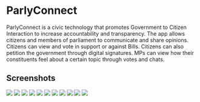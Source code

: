 # ParlyConnect
ParlyConnect is a civic technology that promotes Government to Citizen Interaction to increase accountability and transparency. The app allows citizens and members of parliament to communicate and share opinions. Citizens can view and vote in support or against Bills. Citizens can also petition the government through digital signatures. MPs can view how their constituents feel about a certain topic through votes and chats.

## Screenshots
![](screenshots/login.PNG)
![](screenshots/login1.PNG)
![](screenshots/signup.PNG)
![](screenshots/home.PNG)
![](screenshots/menu.PNG)
![](screenshots/home.PNG)
![](screenshots/bills.PNG)
![](screenshots/petitions.PNG)
![](screenshots/committees.PNG)
![](screenshots/profile.PNG)
![](screenshots/chats.PNG)
